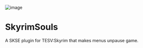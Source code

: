 ![image](https://github.com/kassent/SkyrimSouls/raw/master/SkyrimSouls/skyrimsouls.jpg)
# SkyrimSouls
A SKSE plugin for TESV:Skyrim that makes menus unpause game.
